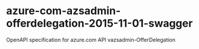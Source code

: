 # azure-com-azsadmin-offerdelegation-2015-11-01-swagger
OpenAPI specification for azure.com API vazsadmin-OfferDelegation
